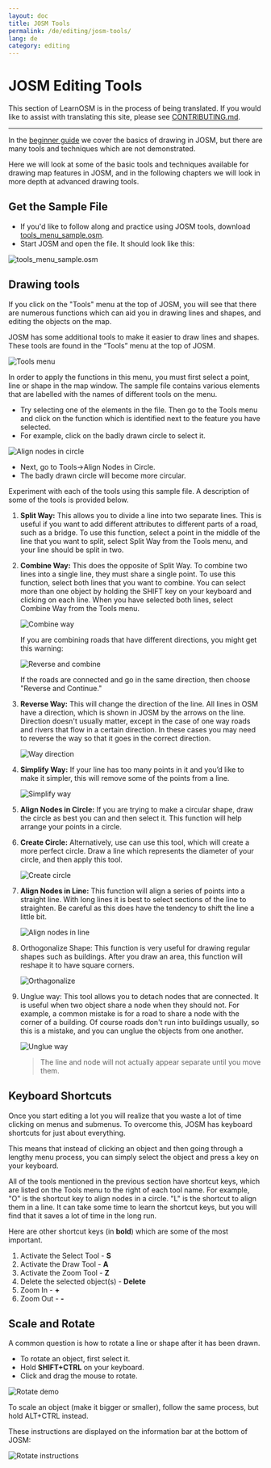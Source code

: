 ```yaml
---
layout: doc
title: JOSM Tools
permalink: /de/editing/josm-tools/
lang: de
category: editing
---
```


JOSM Editing Tools
==================


This section of LearnOSM is in the process of being translated. If you would like to assist with translating this site, please see [CONTRIBUTING.md](https://github.com/hotosm/learnosm/blob/gh-pages/CONTRIBUTING.md).

---

In the [beginner guide](/en/beginner) we cover the basics of drawing in
JOSM, but there are many tools and techniques which are not demonstrated.

Here we will look at some of the basic tools and techniques available
for drawing map features in JOSM, and in the following chapters we will
look in more depth at advanced drawing tools.

Get the Sample File
-------------------

-   If you'd like to follow along and practice using JOSM tools, download
    [tools_menu_sample.osm](/files/tools_menu_sample.osm).
-   Start JOSM and open the file. It should look like this:

![tools_menu_sample.osm][]

Drawing tools
-------------

If you click on the "Tools" menu at the top of JOSM, you will see that there
are numerous functions which can aid you in drawing lines and shapes, and
editing the objects on the map.

JOSM has some additional tools to make it easier to
draw lines and shapes. These tools are found in the “Tools” menu at the
top of JOSM.

![Tools menu][]

In order to apply the functions in this menu, you must first select a
point, line or shape in the map window. The sample file contains various
elements that are labelled with the names of different tools on the menu.

-   Try selecting one of the elements in the file. Then go to the Tools menu
    and click on the function which is identified next to the feature you have
    selected.
-   For example, click on the badly drawn circle to select it.

![Align nodes in circle][]

-   Next, go to Tools->Align Nodes in Circle.
-   The badly drawn circle will become more circular.

Experiment with each of the tools using this sample file. A description of
some of the tools is provided below.

1.  **Split Way:** This allows you to divide a line into two separate lines.
    This is useful if you want to add different attributes to different
    parts of a road, such as a bridge. To use this function, select a
    point in the middle of the line that you want to split, select Split
    Way from the Tools menu, and your line should be split in two.

2.  **Combine Way:** This does the opposite of Split Way. To combine two
    lines into a single line, they must share a single point. To use
    this function, select both lines that you want to combine. You can
    select more than one object by holding the SHIFT key on your
    keyboard and clicking on each line. When you have selected both
    lines, select Combine Way from the Tools menu.

    ![Combine way][]

    If you are combining roads that have different directions, you
    might get this warning:

    ![Reverse and combine][]

    If the roads are connected and go in the same direction, then choose
    "Reverse and Continue."

3.  **Reverse Way:** This will change the direction of the line. All lines in
    OSM have a direction, which is shown in JOSM by the arrows on the line.
    Direction doesn't usually matter, except in the case of one way roads and
    rivers that flow in a certain direction. In these cases you may need to
    reverse the way so that it goes in the correct direction.

    ![Way direction][]

4.  **Simplify Way:** If your line has too many points in it and you’d like
    to make it simpler, this will remove some of the points from a line.

    ![Simplify way][]

5.  **Align Nodes in Circle:** If you are trying to make a
    circular shape, draw the circle as best you can and then select it.
    This function will help arrange your points in a circle.

6.  **Create Circle:** Alternatively, use can use this tool, which
    will create a more perfect circle. Draw a line which represents the
    diameter of your circle, and then apply this tool.

    ![Create circle][]

7.  **Align Nodes in Line:** This function will align a series of points
    into a straight line.  With long lines it is best to select sections
    of the line to straighten.  Be careful as this does have the
    tendency to shift the line a little bit.

    ![Align nodes in line][]

8.  Orthogonalize Shape: This function is very useful for drawing
    regular shapes such as buildings. After you draw an area, this
    function will reshape it to have square corners.

    ![Orthagonalize][]

9.  Unglue way: This tool allows you to detach nodes that are
    connected. It is useful when two object share a node when they should
    not. For example, a common mistake is for a road to share a node
    with the corner of a building. Of course roads don't run into buildings
    usually, so this is a mistake, and you can unglue the objects from one
    another.

    ![Unglue way][]

    > The line and node will not actually appear separate until you move them.

Keyboard Shortcuts
------------------

Once you start editing a lot you will realize that you waste a lot of time
clicking on menus and submenus. To overcome this, JOSM has keyboard shortcuts
for just about everything.

This means that instead of clicking an object and then going through a lengthy
menu process, you can simply select the object and press a key on your keyboard.

All of the tools mentioned in the previous section have shortcut keys, which are
listed on the Tools menu to the right of each tool name. For example, "O" is the
shortcut key to align nodes in a circle. "L" is the shortcut to align them in a line.
It can take some time to learn the shortcut keys, but you will find that it saves
a lot of time in the long run.

Here are other shortcut keys (in **bold**) which are some of the most important.

1.  Activate the Select Tool - **S**
2.  Activate the Draw Tool - **A**
3.  Activate the Zoom Tool - **Z**
4.  Delete the selected object(s) - **Delete**
5.  Zoom In - **+**
6.  Zoom Out - **-**


Scale and Rotate
----------------

A common question is how to rotate a line or shape after it has
been drawn.

-   To rotate an object, first select it.
-   Hold **SHIFT+CTRL** on your keyboard.
-   Click and drag the mouse to rotate.

![Rotate demo][]

To scale an object (make it bigger or smaller), follow the same
process, but hold ALT+CTRL instead.

These instructions are displayed on the information bar at the bottom of JOSM:

![Rotate instructions][]




[tools_menu_sample.osm]: /images/en/editing/josm-tools/tools-menu-sample-file.png
[Tools menu]: /images/en/editing/josm-tools/tools-menu.png
[Align nodes in circle]: /images/en/editing/josm-tools/align-nodes-in-circle.png
[Combine way]: /images/en/editing/josm-tools/combine-way.png
[Reverse and combine]: /images/en/editing/josm-tools/reverse-and-combine.png
[Way direction]: /images/en/editing/josm-tools/way-direction.png
[Simplify way]: /images/en/editing/josm-tools/simplify-way.png
[Create circle]: /images/en/editing/josm-tools/create-circle.png
[Align nodes in line]: /images/en/editing/josm-tools/align-nodes-in-line.png
[Orthagonalize]: /images/en/editing/josm-tools/orthagonalize.png
[Unglue way]: /images/en/editing/josm-tools/unglue-way.png
[Keyboard S]: /images/en/editing/josm-tools/keyboard-s.png
[Keyboard A]: /images/en/editing/josm-tools/keyboard-a.png
[Keyboard Z]: /images/en/editing/josm-tools/keyboard-z.png
[Keyboard Del]: /images/en/editing/josm-tools/keyboard-del.png
[Keyboard plus]: /images/en/editing/josm-tools/keyboard-plus.png
[Keyboard minus]: /images/en/editing/josm-tools/keyboard-minus.png
[Rotate demo]: /images/en/editing/josm-tools/rotate-demo.png
[Rotate instructions]: /images/en/editing/josm-tools/rotate-instructions.png
